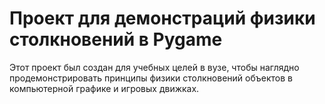 # Проект для демонстраций физики столкновений в Pygame
Этот проект был создан для учебных целей в вузе, чтобы наглядно продемонстрировать принципы физики столкновений объектов в компьютерной графике и игровых движках.

